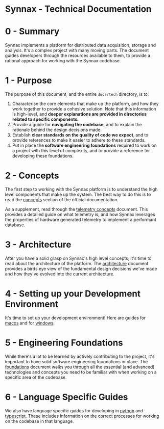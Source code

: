 # Synnax - Technical Documentation

# 0 - Summary

Synnax implements a platform for distributed data acquisition, storage and analysis.
It's a complex project with many moving parts. The document guides developers through
the resources available to them, to provide a rational approach for working with the
Synnax codebase.

# 1 - Purpose

The purpose of this document, and the entire `docs/tech` directory, is to:

1. Characterise the core elements that make up the platform, and how they work together
   to provide a cohesive solution. Note that this information is high-level, and
   **deeper explanations are provided in directories related to specific components.**
2. Provide a guide for **navigating the codebase**, and to explain the rationale behind
   the design decisions made.
3. Establish **clear standards on the quality of code we expect**, and to provide
   references
   to make it easier to adhere to these standards.
4. Put in place the **software engineering foundations** required to work on a project
   with this level of complexity, and to provide a reference for developing these
   foundations.

# 2 - Concepts

The first step to working with the Synnax platform is to understand the high level
components that make up the system. The best way to do this is to read the
[concepts](https://docs.synnaxlabs.com/concepts/overview?) section of the official
documentation.

As a supplement, read through the [telemetry concepts](telemetry.md) document. This
provides a detailed guide on what telemetry is, and how Synnax leverages the properties
of hardware generated telemetry to implement a performant database.

# 3 - Architecture

After you have a solid grasp on Synnax's high level concepts, it's time to read about
the architecture of the platform. The [architecture](architecture.md) document provides
a birds eye view of the fundamental design decisions we've made and how they've evolved
into the current architecture.

# 4 - Setting up your Development Environment

It's time to set up your development environment! Here are guides for [macos](setup-macos.md)
and for [windows](setup-windows.md).

# 5 - Engineering Foundations

While there's a lot to be learned by actively contributing to the project, it's important
to have solid software engineering foundations in place. The [foundations](foundations.md)
document walks you through all the essential (and advanced) technologies and concepts
you need to be familiar with when working on a specific area of the codebase.

# 6 - Language Specific Guides

We also have language specific guides for developing in [python](./python/python.md) and
[typescript](./typescript/typescript.md). These includes information on the correct 
processes for working on the codebase in that language.


